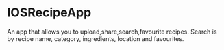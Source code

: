 # IOSRecipeApp
An app that allows you to upload,share,search,favourite recipes. Search is by recipe name, category, ingredients, location and favourites.
